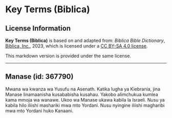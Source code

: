 # Key Terms (Biblica)

## License Information

**Key Terms (Biblica)** is based on and adapted from: _Biblica Bible Dictionary_, [Biblica, Inc.](https://www.biblica.com/), 2023, which is licensed under a [CC BY-SA 4.0 license](https://creativecommons.org/licenses/by-sa/4.0/legalcode.en).

This markdown version is provided under the same license.



--------------------------------

## Manase (id: 367790)

Mwana wa kwanza wa Yusufu na Asenath. Katika lugha ya Kiebrania, jina Manase linamaanisha kusababisha kusahau. Yakobo alimchukua kumlea kama mmoja wa wanawe. Ukoo wa Manase ukawa kabila la Israeli. Nusu ya kabila hilo iliishi mashariki mwa mto Yordani. Nusu nyingine iliishi magharibi mwa mto Yordani huko Kanaani.


